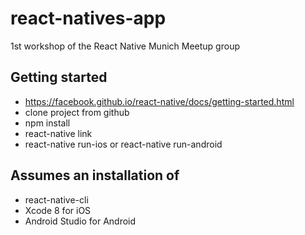 # react-natives-app

1st workshop of the React Native Munich Meetup group

## Getting started 
- https://facebook.github.io/react-native/docs/getting-started.html
- clone project from github
- npm install
- react-native link
- react-native run-ios or react-native run-android

## Assumes an installation of 
- react-native-cli 
- Xcode 8 for iOS
- Android Studio for Android
